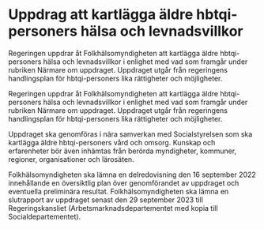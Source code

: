 # Uppdrag att kartlägga äldre hbtqi-personers hälsa och levnadsvillkor

Regeringen uppdrar åt Folkhälsomyndigheten att kartlägga äldre hbtqi-personers hälsa och levnadsvillkor i enlighet med vad som framgår under rubriken Närmare om uppdraget. Uppdraget utgår från regeringens handlingsplan för hbtqi-personers lika rättigheter och möjligheter.

Regeringen uppdrar åt Folkhälsomyndigheten att kartlägga äldre hbtqi-personers hälsa och levnadsvillkor i enlighet med vad som framgår under rubriken Närmare om uppdraget. Uppdraget utgår från regeringens handlingsplan för hbtqi-personers lika rättigheter och möjligheter.

Uppdraget ska genomföras i nära samverkan med Socialstyrelsen som ska
kartlägga äldre hbtqi-personers vård och omsorg. Kunskap och erfarenheter
bör även inhämtas från berörda myndigheter, kommuner, regioner, organisationer och lärosäten.

Folkhälsomyndigheten ska lämna en delredovisning den 16 september 2022
innehållande en översiktlig plan över genomförandet av uppdraget och
eventuella preliminära resultat. Folkhälsomyndigheten ska lämna en
slutrapport av uppdraget senast den 29 september 2023 till Regeringskansliet
(Arbetsmarknadsdepartementet med kopia till Socialdepartementet).
